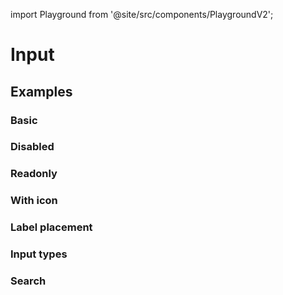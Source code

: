 import Playground from '@site/src/components/PlaygroundV2';

# Input

## Examples

### Basic 

<Playground
  name="input"
  examplesByName>
</Playground>

### Disabled

<Playground
  name="input-disabled"
  hideInitalCodePreview
  examplesByName>
</Playground>

### Readonly

<Playground
  name="input-readonly"
  hideInitalCodePreview
  examplesByName>
</Playground>

### With icon

<Playground
  name="input-with-icon"
  hideInitalCodePreview
  examplesByName>
</Playground>

### Label placement

<Playground
  name="input-labels"
  hideInitalCodePreview
  examplesByName>
</Playground>

### Input types

<Playground
  name="input-types"
  height="15rem"
  hideInitalCodePreview
  examplesByName>
</Playground>

### Search

<Playground
  name="input-search"
  hideInitalCodePreview
  examplesByName>
</Playground>
